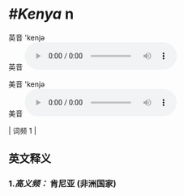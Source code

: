 # ***\#Kenya*** n
英音 'kenjə  
英音
<audio src="./media/Kenya-B.aac" controls="controls"></audio>

美音 'kenjə  
美音
<audio src="./media/Kenya.aac" controls="controls"></audio>



| 词频 1 |  

英文释义
---
### 1.*高义频：* **肯尼亚 (非洲国家)**  


